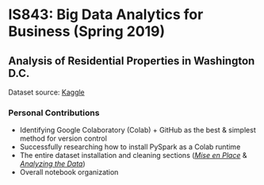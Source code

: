 # IS843: Big Data Analytics for Business (Spring 2019)
## Analysis of Residential Properties in Washington D.C.
Dataset source: [Kaggle](https://www.kaggle.com/christophercorrea/dc-residential-properties "D.C. Residential Properties")  

### Personal Contributions
- Identifying Google Colaboratory (Colab) + GitHub as the best & simplest method for version control  
- Successfully researching how to install PySpark as a Colab runtime  
- The entire dataset installation and cleaning sections ([_Mise en Place_](https://colab.research.google.com/github/muchbtr/IS843-Big_Data_Analytics_for_Business/blob/main/DC_Residential_Properties_Dataset_Analysis_(final).ipynb#scrollTo=beiHW80gP67s) & [_Analyzing the Data_](https://colab.research.google.com/github/muchbtr/IS843-Big_Data_Analytics_for_Business/blob/main/DC_Residential_Properties_Dataset_Analysis_(final).ipynb#scrollTo=p8iYUbg4cNln))  
- Overall notebook organization 
